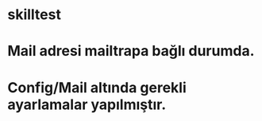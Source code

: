 # skilltest
# Mail adresi mailtrapa bağlı durumda.
# Config/Mail altında gerekli ayarlamalar yapılmıştır.

